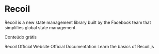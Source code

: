 # Recoil

Recoil is a new state management library built by the Facebook team that simplifies global state management.

<ResourceGroupTitle>Conteúdo grátis</ResourceGroupTitle>

<BadgeLink colorScheme='blue' badgeText='Official Website' href='https://recoiljs.org/'>Recoil Official Website</BadgeLink>
<BadgeLink colorScheme='yellow' badgeText='Read' href='https://recoiljs.org/docs/introduction/getting-started'>Official Documentation</BadgeLink>
<BadgeLink badgeText='Watch' href='https://www.youtube.com/watch?v=BchtCWxs7sA'>Learn the basics of Recoil.js</BadgeLink>
